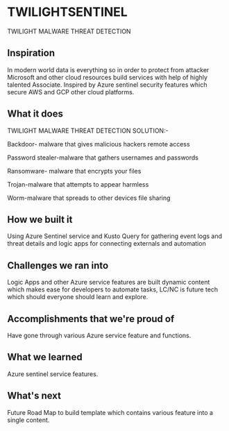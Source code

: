 # TWILIGHTSENTINEL
TWILIGHT MALWARE THREAT DETECTION
## Inspiration

In modern world data is everything so in order to protect from attacker Microsoft and other cloud resources  build services with help of highly talented Associate. Inspired by Azure sentinel security features which secure AWS and GCP other cloud platforms.
 
## What it does

TWILIGHT MALWARE THREAT DETECTION SOLUTION:-

<p>Backdoor- malware that gives malicious hackers remote access<p/>
<P>Password stealer-malware that gathers usernames and passwords</P>
<P>Ransomware- malware that encrypts your files</p>
<P>Trojan-malware that attempts to appear harmless</P>
<P>Worm-malware that spreads to other devices file sharing</p>

## How we built it

Using Azure Sentinel service and Kusto Query for gathering event logs and threat details and logic apps for connecting externals and automation

## Challenges we ran into

Logic Apps and other Azure service features are built dynamic content which makes ease for developers to automate tasks, LC/NC is future tech which should everyone should learn and explore.

## Accomplishments that we're proud of

Have gone through various Azure service feature and functions.

## What we learned
Azure sentinel service features.

## What's next 

Future Road Map to build template which contains various feature into a single content.
